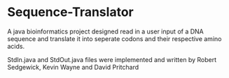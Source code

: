 # Sequence-Translator

A java bioinformatics project designed read in a user input of a DNA sequence and translate it into seperate codons and their respective amino acids. 

StdIn.java and StdOut.java files were implemented and written by Robert Sedgewick, Kevin Wayne and David Pritchard
